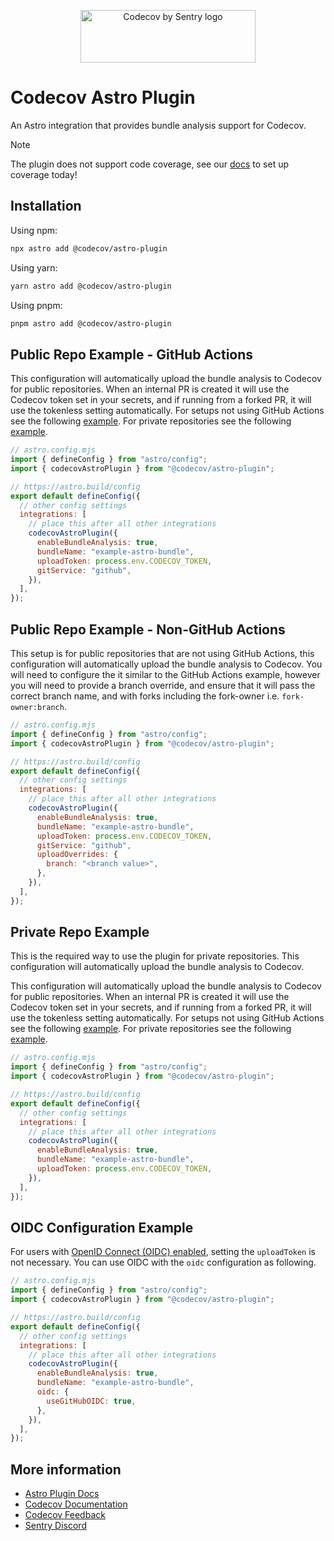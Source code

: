 <p align="center">
  <a href="https://about.codecov.io" target="_blank">
    <img src="https://about.codecov.io/wp-content/themes/codecov/assets/brand/sentry-cobranding/logos/codecov-by-sentry-logo.svg" alt="Codecov by Sentry logo" width="280" height="84">
  </a>
</p>

# Codecov Astro Plugin

An Astro integration that provides bundle analysis support for Codecov.

> [!NOTE]
> The plugin does not support code coverage, see our [docs](https://docs.codecov.com/docs/quick-start) to set up coverage today!

## Installation

Using npm:

```bash
npx astro add @codecov/astro-plugin
```

Using yarn:

```bash
yarn astro add @codecov/astro-plugin
```

Using pnpm:

```bash
pnpm astro add @codecov/astro-plugin
```

## Public Repo Example - GitHub Actions

This configuration will automatically upload the bundle analysis to Codecov for public repositories. When an internal PR is created it will use the Codecov token set in your secrets, and if running from a forked PR, it will use the tokenless setting automatically. For setups not using GitHub Actions see the following [example](#public-repo-example---non-github-actions). For private repositories see the following [example](#private-repo-example).

```js
// astro.config.mjs
import { defineConfig } from "astro/config";
import { codecovAstroPlugin } from "@codecov/astro-plugin";

// https://astro.build/config
export default defineConfig({
  // other config settings
  integrations: [
    // place this after all other integrations
    codecovAstroPlugin({
      enableBundleAnalysis: true,
      bundleName: "example-astro-bundle",
      uploadToken: process.env.CODECOV_TOKEN,
      gitService: "github",
    }),
  ],
});
```

## Public Repo Example - Non-GitHub Actions

This setup is for public repositories that are not using GitHub Actions, this configuration will automatically upload the bundle analysis to Codecov. You will need to configure the it similar to the GitHub Actions example, however you will need to provide a branch override, and ensure that it will pass the correct branch name, and with forks including the fork-owner i.e. `fork-owner:branch`.

```js
// astro.config.mjs
import { defineConfig } from "astro/config";
import { codecovAstroPlugin } from "@codecov/astro-plugin";

// https://astro.build/config
export default defineConfig({
  // other config settings
  integrations: [
    // place this after all other integrations
    codecovAstroPlugin({
      enableBundleAnalysis: true,
      bundleName: "example-astro-bundle",
      uploadToken: process.env.CODECOV_TOKEN,
      gitService: "github",
      uploadOverrides: {
        branch: "<branch value>",
      },
    }),
  ],
});
```

## Private Repo Example

This is the required way to use the plugin for private repositories. This configuration will automatically upload the bundle analysis to Codecov.

This configuration will automatically upload the bundle analysis to Codecov for public repositories. When an internal PR is created it will use the Codecov token set in your secrets, and if running from a forked PR, it will use the tokenless setting automatically. For setups not using GitHub Actions see the following [example](#public-repo-example---non-github-actions). For private repositories see the following [example](#private-repo-example).

```js
// astro.config.mjs
import { defineConfig } from "astro/config";
import { codecovAstroPlugin } from "@codecov/astro-plugin";

// https://astro.build/config
export default defineConfig({
  // other config settings
  integrations: [
    // place this after all other integrations
    codecovAstroPlugin({
      enableBundleAnalysis: true,
      bundleName: "example-astro-bundle",
      uploadToken: process.env.CODECOV_TOKEN,
    }),
  ],
});
```

## OIDC Configuration Example

For users with [OpenID Connect (OIDC) enabled](https://docs.github.com/en/actions/deployment/security-hardening-your-deployments/about-security-hardening-with-openid-connect), setting the `uploadToken` is not necessary. You can use OIDC with the `oidc` configuration as following.

```js
// astro.config.mjs
import { defineConfig } from "astro/config";
import { codecovAstroPlugin } from "@codecov/astro-plugin";

// https://astro.build/config
export default defineConfig({
  // other config settings
  integrations: [
    // place this after all other integrations
    codecovAstroPlugin({
      enableBundleAnalysis: true,
      bundleName: "example-astro-bundle",
      oidc: {
        useGitHubOIDC: true,
      },
    }),
  ],
});
```

## More information

- [Astro Plugin Docs](https://codecov.github.io/codecov-javascript-bundler-plugins/modules/_codecov_astro_integration.html)
- [Codecov Documentation](https://docs.codecov.com/docs)
- [Codecov Feedback](https://github.com/codecov/feedback/discussions)
- [Sentry Discord](https://discord.gg/Ww9hbqr)
